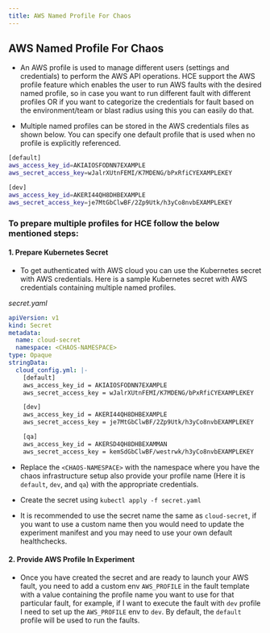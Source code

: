 ```yaml
---
title: AWS Named Profile For Chaos
---
```


## AWS Named Profile For Chaos

- An AWS profile is used to manage different users (settings and credentials) to perform the AWS API operations. HCE support the AWS profile feature which enables the user to run AWS faults with the desired named profile, so in case you want to run different fault with different profiles OR if you want to categorize the credentials for fault based on the environment/team or blast radius using this you can easily do that.

- Multiple named profiles can be stored in the AWS credentials files as shown below. You can specify one default profile that is used when no profile is explicitly referenced.

```bash
[default]
aws_access_key_id=AKIAIOSFODNN7EXAMPLE
aws_secret_access_key=wJalrXUtnFEMI/K7MDENG/bPxRfiCYEXAMPLEKEY

[dev]
aws_access_key_id=AKERI44QH8DHBEXAMPLE
aws_secret_access_key=je7MtGbClwBF/2Zp9Utk/h3yCo8nvbEXAMPLEKEY
```

### To prepare multiple profiles for HCE follow the below mentioned steps:

#### 1. Prepare Kubernetes Secret

- To get authenticated with AWS cloud you can use the Kubernetes secret with AWS credentials. Here is a sample Kubernetes secret with AWS credentials containing multiple named profiles.

_secret.yaml_
```yaml
apiVersion: v1
kind: Secret
metadata:
  name: cloud-secret
  namespace: <CHAOS-NAMESPACE>
type: Opaque
stringData:
  cloud_config.yml: |-
    [default]
    aws_access_key_id = AKIAIOSFODNN7EXAMPLE
    aws_secret_access_key = wJalrXUtnFEMI/K7MDENG/bPxRfiCYEXAMPLEKEY

    [dev]
    aws_access_key_id = AKERI44QH8DHBEXAMPLE
    aws_secret_access_key = je7MtGbClwBF/2Zp9Utk/h3yCo8nvbEXAMPLEKEY

    [qa]
    aws_access_key_id = AKERSD4QH8DHBEXAMMAN
    aws_secret_access_key = kemSdGbClwBF/westrwk/h3yCo8nvbEXAMPLEKEY
```

- Replace the `<CHAOS-NAMESPACE>` with the namespace where you have the chaos infrastructure setup also provide your profile name (Here it is `default`, `dev`, and `qa`) with the appropriate credentials.

- Create the secret using `kubectl apply -f secret.yaml`

- It is recommended to use the secret name the same as `cloud-secret`, if you want to use a custom name then you would need to update the experiment manifest and you may need to use your own default healthchecks.

#### 2. Provide AWS Profile In Experiment

- Once you have created the secret and are ready to launch your AWS fault, you need to add a custom env `AWS_PROFILE` in the fault template with a value containing the profile name you want to use for that particular fault, for example, if I want to execute the fault with `dev` profile I need to set up the `AWS_PROFILE` env to `dev`. By default, the `default` profile will be used to run the faults.


